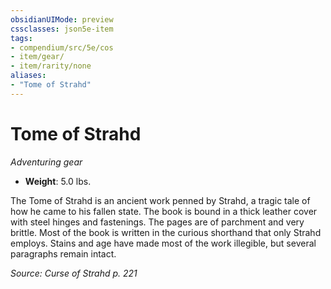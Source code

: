 ```yaml
---
obsidianUIMode: preview
cssclasses: json5e-item
tags:
- compendium/src/5e/cos
- item/gear/
- item/rarity/none
aliases: 
- "Tome of Strahd"
---
```

# Tome of Strahd
*Adventuring gear*  

- **Weight**: 5.0 lbs.

The Tome of Strahd is an ancient work penned by Strahd, a tragic tale of how he came to his fallen state. The book is bound in a thick leather cover with steel hinges and fastenings. The pages are of parchment and very brittle. Most of the book is written in the curious shorthand that only Strahd employs. Stains and age have made most of the work illegible, but several paragraphs remain intact.

*Source: Curse of Strahd p. 221*